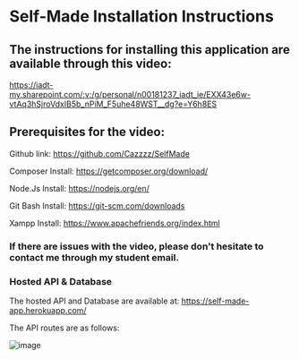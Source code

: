 # Self-Made Installation Instructions



## The instructions for installing this application are available through this video: 



https://iadt-my.sharepoint.com/:v:/g/personal/n00181237_iadt_ie/EXX43e6w-vtAq3hSjroVdxIB5b_nPiM_F5uhe48WST__dg?e=Y6h8ES




## Prerequisites for the video:

Github link:  https://github.com/Cazzzz/SelfMade
 
Composer Install: https://getcomposer.org/download/
 
Node.Js Install: https://nodejs.org/en/
 
Git Bash Install: https://git-scm.com/downloads

Xampp Install: https://www.apachefriends.org/index.html




### If there are issues with the video, please don't hesitate to contact me through my student email.




### Hosted API & Database
 
The hosted API and Database are available at: https://self-made-app.herokuapp.com/

The API routes are as follows: 

![image](https://user-images.githubusercontent.com/18499303/118297207-c02adb80-b4d5-11eb-8a35-80f22f105d16.png)
